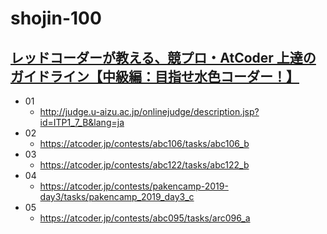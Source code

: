 # shojin-100

## [レッドコーダーが教える、競プロ・AtCoder 上達のガイドライン【中級編：目指せ水色コーダー！】](https://qiita.com/e869120/items/eb50fdaece12be418faa#2-3-%E5%88%86%E9%87%8E%E5%88%A5%E5%88%9D%E4%B8%AD%E7%B4%9A%E8%80%85%E3%81%8C%E8%A7%A3%E3%81%8F%E3%81%B9%E3%81%8D%E9%81%8E%E5%8E%BB%E5%95%8F%E7%B2%BE%E9%81%B8-100-%E5%95%8F)

- 01
  - http://judge.u-aizu.ac.jp/onlinejudge/description.jsp?id=ITP1_7_B&lang=ja
- 02
  - https://atcoder.jp/contests/abc106/tasks/abc106_b
- 03
  - https://atcoder.jp/contests/abc122/tasks/abc122_b
- 04
  - https://atcoder.jp/contests/pakencamp-2019-day3/tasks/pakencamp_2019_day3_c
- 05
  - https://atcoder.jp/contests/abc095/tasks/arc096_a
